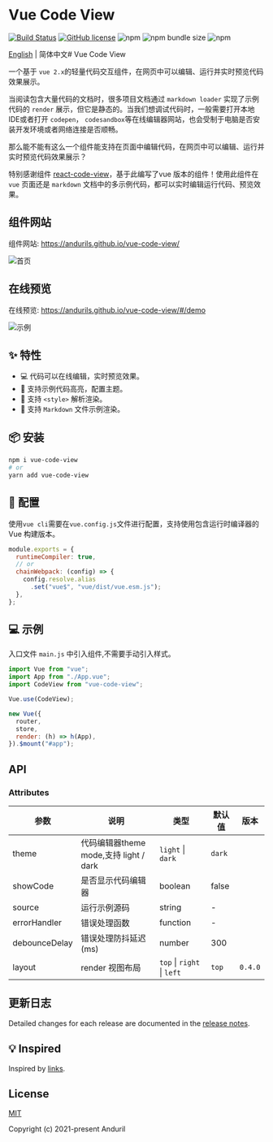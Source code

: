 # Vue Code View

[![Build Status](https://app.travis-ci.com/andurils/vue-code-view.svg?branch=dev)](https://app.travis-ci.com/andurils/vue-code-view)
[![GitHub license](https://img.shields.io/github/license/andurils/vue-code-view)](https://github.com/andurils/vue-code-view/blob/main/LICENSE)
![npm](https://img.shields.io/npm/v/vue-code-view)
![npm bundle size](https://img.shields.io/bundlephobia/min/vue-code-view)
![npm](https://img.shields.io/npm/dt/vue-code-view?label=npm%20downloads)

[English](./README.md) | 简体中文# Vue Code View

 一个基于 `vue 2.x`的轻量代码交互组件，在网页中可以编辑、运行并实时预览代码效果展示。

当阅读包含大量代码的文档时，很多项目文档通过 `markdown loader` 实现了示例代码的 `render` 展示，但它是静态的。当我们想调试代码时，一般需要打开本地IDE或者打开 `codepen`， `codesandbox`等在线编辑器网站，也会受制于电脑是否安装开发环境或者网络连接是否顺畅。

那么能不能有这么一个组件能支持在页面中编辑代码，在网页中可以编辑、运行并实时预览代码效果展示？

特别感谢组件 [react-code-view](https://github.com/simonguo/react-code-view)，基于此编写了vue 版本的组件！使用此组件在 `vue` 页面还是 `markdown` 文档中的多示例代码，都可以实时编辑运行代码、预览效果。

## 组件网站

组件网站: <https://andurils.github.io/vue-code-view/>

![首页][preview-ol-v01]  

## 在线预览

在线预览: <https://andurils.github.io/vue-code-view/#/demo>

![示例][preview-ol-v03]  

## ✨ 特性

- 💻 代码可以在线编辑，实时预览效果。
- 🎨 支持示例代码高亮，配置主题。
- 🌈 支持 `<style>` 解析渲染。
- 📑 支持 `Markdown` 文件示例渲染。

## 📦 安装

```bash
npm i vue-code-view
# or
yarn add vue-code-view
```

## 🔨 配置

使用`vue cli`需要在`vue.config.js`文件进行配置，支持使用包含运行时编译器的 Vue 构建版本。

```javascript
module.exports = {
  runtimeCompiler: true,
  // or
  chainWebpack: (config) => { 
    config.resolve.alias
      .set("vue$", "vue/dist/vue.esm.js");
  },
}; 
```

## 💻 示例

入口文件 `main.js` 中引入组件,不需要手动引入样式。

```javascript
import Vue from "vue";
import App from "./App.vue";
import CodeView from "vue-code-view";

Vue.use(CodeView);

new Vue({
  router,
  store,
  render: (h) => h(App),
}).$mount("#app");
```

## API

### Attributes

| 参数          | 说明                         | 类型              | 默认值 | 版本 |
| ------------- | ---------------------------- | ----------------- | ------ | ---- |
| theme         | 代码编辑器theme mode,支持 light / dark | `light` \| `dark` | `dark` |      |
| showCode      | 是否显示代码编辑器           | boolean           | false  |      |
| source        | 运行示例源码                 | string            | -      |      |
| errorHandler  | 错误处理函数                 | function          | -      |      |
| debounceDelay | 错误处理防抖延迟(ms)         | number            | 300    |      |
| layout        | render 视图布局             |  `top` \| `right`  \| `left`  | `top` | `0.4.0`

## 更新日志

Detailed changes for each release are documented in the [release notes](./CHANGELOG.zh-CN.md).

## 💡 Inspired

Inspired by [links](./inspired.zh-cn.md).

## License

[MIT](./license)

Copyright (c) 2021-present Anduril

[preview-ol]: https://p9-juejin.byteimg.com/tos-cn-i-k3u1fbpfcp/912bf867ef4c44d3a716e4bf723573ac~tplv-k3u1fbpfcp-watermark.image?
[preview-ol-v01]:https://p3-juejin.byteimg.com/tos-cn-i-k3u1fbpfcp/e056aef106b04752bde86e5bc48434c9~tplv-k3u1fbpfcp-watermark.image?
[preview-ol-v02]:https://p1-juejin.byteimg.com/tos-cn-i-k3u1fbpfcp/4550d42d98084cf99fe333fadb3f5983~tplv-k3u1fbpfcp-watermark.image?
[preview-ol-v03]:https://p3-juejin.byteimg.com/tos-cn-i-k3u1fbpfcp/987ab9814e314f92a244fdf6510e6224~tplv-k3u1fbpfcp-watermark.image?
